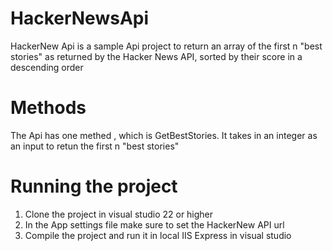 # HackerNewsApi
HackerNew Api is a sample Api project to return an array of the first n "best stories" as returned by the Hacker News API, sorted by their score in a descending order
# Methods
The Api has one methed , which is GetBestStories. It takes in an integer as an input to retun the first n "best stories"
# Running the project
1) Clone the project in visual studio 22 or higher
2) In the App settings file make sure to set the HackerNew API url
3) Compile the project and run it in local IIS Express in visual studio
